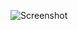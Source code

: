 ![Screenshot](https://raw.githubusercontent.com/Cryakl/Ultimate-RAT-Collection/refs/heads/main/KilerRat/KilerRat%20v9.0.6%20Full%20Fixed/Screenshot.png)

